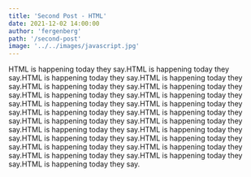 ```yaml
---
title: 'Second Post - HTML'
date: 2021-12-02 14:00:00
author: 'fergenberg'
path: '/second-post'
image: '../../images/javascript.jpg'
---
```


HTML is happening today they say.HTML is happening today they say.HTML is happening today they say.HTML is happening today they say.HTML is happening today they say.HTML is happening today they say.HTML is happening today they say.HTML is happening today they say.HTML is happening today they say.HTML is happening today they say.HTML is happening today they say.HTML is happening today they say.HTML is happening today they say.HTML is happening today they say.HTML is happening today they say.HTML is happening today they say.HTML is happening today they say.HTML is happening today they say.HTML is happening today they say.HTML is happening today they say.HTML is happening today they say.HTML is happening today they say.HTML is happening today they say.